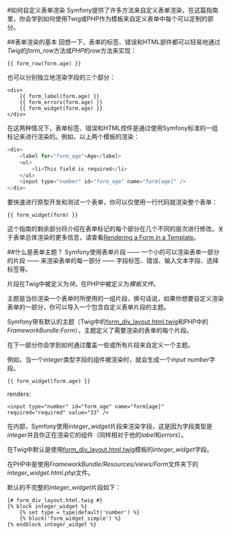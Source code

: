 #如何自定义表单渲染
Symfony提供了许多方法来自定义表单渲染，在这篇指南里，你会学到如何使用Twig或PHP作为模板来自定义表单中每个可以定制的部分。

##表单渲染的基本
回想一下，表单的标签、错误和HTML部件都可以轻易地通过*Twig*的*form_row*方法或*PHP*的*row*方法来实现：
```Twig
{{ form_row(form.age) }}
```

也可以分别独立地渲染字段的三个部分：
```Twig
<div>
	{{ form_label(form.age) }}
	{{ form_errors(form.age) }}
	{{ form_widget(form.age) }}
</div>
```

在这两种情况下，表单标签、错误和HTML控件是通过使用Symfony标准的一组标记来进行渲染的。例如，以上两个模板的渲染：
```PHP
<div>
	<label for="form_age">Age</label>
	<ul>
		<li>This field is required</li>
	</ul>
	<input type="number" id="form_age" name="form[age]" />
</div>
```

要快速进行原型开发和测试一个表单，你可以仅使用一行代码就渲染整个表单：
```Twig
{{ form_widget(form) }}
```

这个指南的剩余部分将介绍在表单标记的每个部分在几个不同的层次进行修改。关于表单总体渲染的更多信息，请查看[Rendering a Form in a Template](http://symfony.com/doc/current/book/forms.html#form-rendering-template)。

##什么是表单主题？
Symfony使用表单片段 —— 一个小的可以渲染表单一部分的片段 —— 来渲染表单的每一部分 —— 字段标签、错误、输入文本字段、选择标签等。

片段在Twig中被定义为*块*，在PHP中被定义为*模板文件*。

主题是当你渲染一个表单时所使用的一组片段，换句话说，如果你想要自定义渲染表单的一部分，你可以导入一个包含自定义表单片段的主题。

Symfony带有默认的主题（Twig中的[form_div_layout.html.twig](https://github.com/symfony/symfony/blob/master/src/Symfony/Bridge/Twig/Resources/views/Form/form_div_layout.html.twig)和PHP中的*FrameworkBundle:Form*），主题定义了需要渲染的表单的每个片段。

在下一部分你会学到如何通过覆盖一些或所有片段来自定义一个主题。

例如，当一个*integer*类型字段的组件被渲染时，就会生成一个*input number*字段。
```Twig
{{ form_widget(form.age) }}
```

renders:
```
<input type="number" id="form_age" name="form[age]" required="required" value="33" />
```

在内部，Symfony使用*integer_widget*片段来渲染字段，这是因为字段类型是*integer*并且你正在渲染它的组件（同样相对于他的*label*和*errors*）。

在Twig中默认是使用[form_div_layout.html.twig](https://github.com/symfony/symfony/blob/master/src/Symfony/Bridge/Twig/Resources/views/Form/form_div_layout.html.twig)模板的*integer_widget*字段。

在PHP中是使用*FrameworkBundle/Resources/views/Form*文件夹下的*integer_widget.html.php*文件。

默认的不完整的*integer_widget*片段如下：
```Twig
{# form_div_layout.html.twig #}
{% block integer_widget %}
	{% set type = type|default('number') %}
	{% block('form_widget_simple') %}
{% endblock integer_widget %}
```

